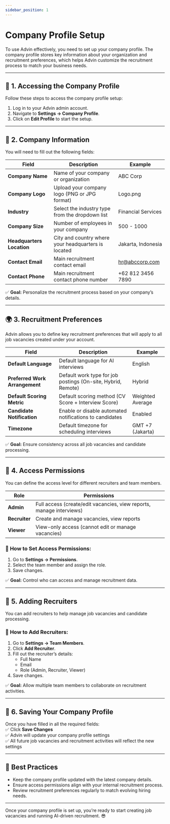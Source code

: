 ```yaml
---
sidebar_position: 1
---
```


# Company Profile Setup

To use Advin effectively, you need to set up your company profile. The company profile stores key information about your organization and recruitment preferences, which helps Advin customize the recruitment process to match your business needs.

---

## 🏢 **1. Accessing the Company Profile**
Follow these steps to access the company profile setup:  

1. Log in to your Advin admin account.  
2. Navigate to **Settings → Company Profile**.  
3. Click on **Edit Profile** to start the setup.  

---

## 📝 **2. Company Information**
You will need to fill out the following fields:  

| Field | Description | Example |
|-------|-------------|---------|
| **Company Name** | Name of your company or organization | ABC Corp |
| **Company Logo** | Upload your company logo (PNG or JPG format) | Logo.png |
| **Industry** | Select the industry type from the dropdown list | Financial Services |
| **Company Size** | Number of employees in your company | 500 - 1000 |
| **Headquarters Location** | City and country where your headquarters is located | Jakarta, Indonesia |
| **Contact Email** | Main recruitment contact email | hr@abccorp.com |
| **Contact Phone** | Main recruitment contact phone number | +62 812 3456 7890 |

✅ **Goal:** Personalize the recruitment process based on your company’s details.  

---

## 🌍 **3. Recruitment Preferences**
Advin allows you to define key recruitment preferences that will apply to all job vacancies created under your account.  

| Field | Description | Example |
|-------|-------------|---------|
| **Default Language** | Default language for AI interviews | English |
| **Preferred Work Arrangement** | Default work type for job postings (On-site, Hybrid, Remote) | Hybrid |
| **Default Scoring Metric** | Default scoring method (CV Score + Interview Score) | Weighted Average |
| **Candidate Notification** | Enable or disable automated notifications to candidates | Enabled |
| **Timezone** | Default timezone for scheduling interviews | GMT +7 (Jakarta) |

✅ **Goal:** Ensure consistency across all job vacancies and candidate processing.  

---

## 🔑 **4. Access Permissions**
You can define the access level for different recruiters and team members.  

| Role | Permissions |
|------|-------------|
| **Admin** | Full access (create/edit vacancies, view reports, manage interviews) |
| **Recruiter** | Create and manage vacancies, view reports |
| **Viewer** | View-only access (cannot edit or manage vacancies) |

### 🔹 **How to Set Access Permissions:**  
1. Go to **Settings → Permissions**.  
2. Select the team member and assign the role.  
3. Save changes.  

✅ **Goal:** Control who can access and manage recruitment data.  

---

## 📁 **5. Adding Recruiters**
You can add recruiters to help manage job vacancies and candidate processing.  

### 🔹 **How to Add Recruiters:**  
1. Go to **Settings → Team Members**.  
2. Click **Add Recruiter**.  
3. Fill out the recruiter’s details:  
   - Full Name  
   - Email  
   - Role (Admin, Recruiter, Viewer)  
4. Save changes.  

✅ **Goal:** Allow multiple team members to collaborate on recruitment activities.  

---

## 🚀 **6. Saving Your Company Profile**
Once you have filled in all the required fields:  
✅ Click **Save Changes**  
✅ Advin will update your company profile settings  
✅ All future job vacancies and recruitment activities will reflect the new settings  

---

## 🎯 **Best Practices**
- Keep the company profile updated with the latest company details.  
- Ensure access permissions align with your internal recruitment process.  
- Review recruitment preferences regularly to match evolving hiring needs.  

---

Once your company profile is set up, you’re ready to start creating job vacancies and running AI-driven recruitment. 😎
